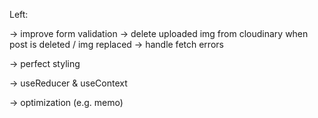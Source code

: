 Left:
  
  -> improve form validation
  -> delete uploaded img from cloudinary when post is deleted / img replaced
  -> handle fetch errors
  
  -> perfect styling
  
  -> useReducer & useContext

  -> optimization (e.g. memo)